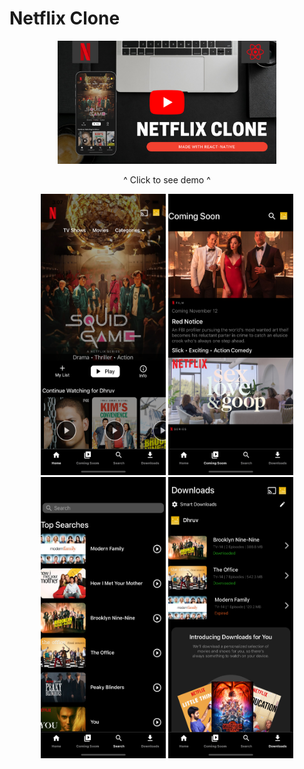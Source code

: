 # Netflix Clone

<div align="center">
  <a href="https://youtu.be/oc6iRxhZgeY"><img src="Netflix_Clone_GH.png" width="350" title="Netflix Clone Demo"></a>
  <p>^ Click to see demo ^</p>
  <img src="Home.png" height="450" width="200">
  <img src="ComingSoon.png" height="450" width="200">
  <img src="Search.png" height="450" width="200">
  <img src="Downloads.png" height="450" width="200">
</div>
